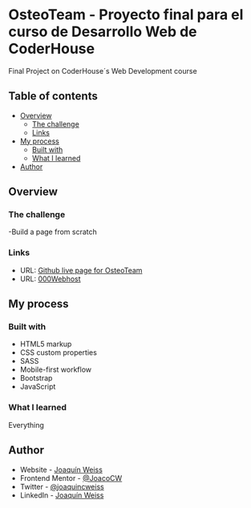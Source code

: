 # OsteoTeam - Proyecto final para el curso de Desarrollo Web de CoderHouse
Final Project on CoderHouse´s Web Development course 

## Table of contents

- [Overview](#overview)
  - [The challenge](#the-challenge)
  - [Links](#links)
- [My process](#my-process)
  - [Built with](#built-with)
  - [What I learned](#what-i-learned)
- [Author](#author)

## Overview

### The challenge

-Build a page from scratch

### Links

- URL: [Github live page for OsteoTeam](https://joacocw.github.io/OsteoTeam/)
- URL: [000Webhost](https://osteoteam.000webhostapp.com/)


## My process

### Built with

- HTML5 markup
- CSS custom properties
- SASS
- Mobile-first workflow
- Bootstrap
- JavaScript

### What I learned

Everything

## Author

- Website - [Joaquín Weiss](https://github.com/JoacoCW)
- Frontend Mentor - [@JoacoCW](https://www.frontendmentor.io/profile/JoacoCW)
- Twitter - [@joaquincweiss](https://twitter.com/joaquincweiss)
- LinkedIn - [Joaquín Weiss](https://www.linkedin.com/in/joaquin-weiss-b3620076/)
